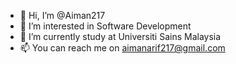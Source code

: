 - 👋 Hi, I’m @Aiman217
- 👀 I’m interested in Software Development
- 🌱 I’m currently study at Universiti Sains Malaysia
- 📫 You can reach me on aimanarif217@gmail.com

<!---
Aiman217/Aiman217 is a ✨ special ✨ repository because its `README.md` (this file) appears on your GitHub profile.
You can click the Preview link to take a look at your changes.
--->
